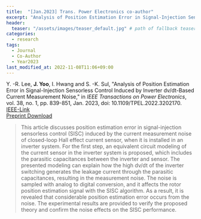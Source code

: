 ```yaml
---
title:  "[Jan.2023] Trans. Power Electronics co-author"
excerpt: "Analysis of Position Estimation Error in Signal-Injection Sensorless Control Induced by Inverter dv/dt-Based Current Measurement Noise."
header:
  teaser: "/assets/images/teaser_default.jpg" # path of fallback teaser image, e.g. "/assets/images/500x300.png"
categories:
  - research
tags:
  - Journal
  - Co-Author
  - Year2023
last_modified_at: 2022-11-08T11:06+09:00
---
```


Y. -R. Lee, **J. Yoo**, I. Hwang and S. -K. Sul, "Analysis of Position Estimation Error in Signal-Injection Sensorless Control Induced by Inverter dv/dt-Based Current Measurement Noise," in *IEEE Transactions on Power Electronics*, vol. 38, no. 1, pp. 839-851, Jan. 2023, doi: 10.1109/TPEL.2022.3202170.  
[IEEE-Link](https://ieeexplore.ieee.org/document/9869294)  
[Preprint Download](/assets/papers/TPE2023-co_AcceptedVersion.pdf)  
  
  
>This article discusses position estimation error in signal-injection sensorless control (SISC) induced by the current measurement noise of closed-loop Hall effect current sensor, when it is installed in an inverter system. For the first step, an equivalent circuit modeling of the current sensor in the inverter system is proposed, which includes the parasitic capacitances between the inverter and sensor. The presented modeling can explain how the high dv/dt of the inverter switching generates the leakage current through the parasitic capacitances, resulting in the measurement noise. The noise is sampled with analog to digital conversion, and it affects the rotor position estimation signal with the SISC algorithm. As a result, it is revealed that considerable position estimation error occurs from the noise. The experimental results are provided to verify the proposed theory and confirm the noise effects on the SISC performance.

